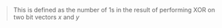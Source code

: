 > This is defined as the number of 1s in the result of performing XOR on two bit vectors $x$ and $y$

